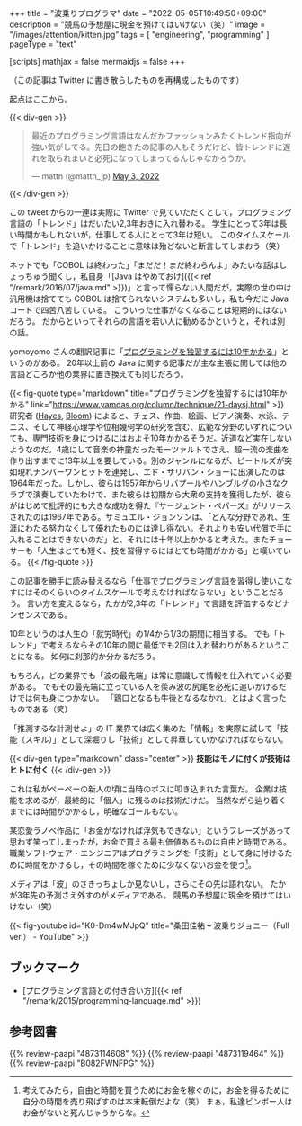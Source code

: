 +++
title = "波乗りプログラマ"
date =  "2022-05-05T10:49:50+09:00"
description = "競馬の予想屋に現金を預けてはいけない（笑）"
image = "/images/attention/kitten.jpg"
tags = [ "engineering", "programming" ]
pageType = "text"

[scripts]
  mathjax = false
  mermaidjs = false
+++

（この記事は Twitter に書き散らしたものを再構成したものです）

起点はここから。

{{< div-gen >}}
<blockquote class="twitter-tweet"><p lang="ja" dir="ltr">最近のプログラミング言語はなんだかファッションみたくトレンド指向が強い気がしてる。先日の飽きたの記事の人もそうだけど、皆トレンドに遅れを取られまいと必死になってしまってるんじゃなかろうか。</p>&mdash; mattn (@mattn_jp) <a href="https://twitter.com/mattn_jp/status/1521461714679906304?ref_src=twsrc%5Etfw">May 3, 2022</a></blockquote>
{{< /div-gen >}}

この tweet からの一連は実際に Twitter で見ていただくとして，プログラミング言語の「トレンド」はだいたい2,3年おきに入れ替わる。
学生にとって3年は長い時間かもしれないが，仕事してる人にとって3年は短い。
このタイムスケールで「トレンド」を追いかけることに意味は殆どないと断言してしまおう（笑）

ネットでも「COBOL は終わった」「まだだ！まだ終わらんよ」みたいな話はしょっちゅう聞くし，私自身「[Java はやめておけ]({{< ref "/remark/2016/07/java.md" >}})」と言って憚らない人間だが，実際の世の中は汎用機は捨てても COBOL は捨てられないシステムも多いし，私も今だに Java コードで四苦八苦している。
こういった仕事がなくなることは短期的にはないだろう。
だからといってそれらの言語を若い人に勧めるかというと，それは別の話。

yomoyomo さんの翻訳記事に「[プログラミングを独習するには10年かかる](https://www.yamdas.org/column/technique/21-daysj.html "プログラミングを独習するには10年かかる（Teach Yourself Programming in Ten Years 日本語訳）")」というのがある。
20年以上前の Java に関する記事だが主な主張に関しては他の言語どころか他の業界に置き換えても同じだろう。

{{< fig-quote type="markdown" title="プログラミングを独習するには10年かかる" link="https://www.yamdas.org/column/technique/21-daysj.html" >}}
研究者 ([Hayes](http://www.amazon.com/exec/obidos/ASIN/0805803092), [Bloom](http://www.amazon.com/exec/obidos/ASIN/034531509X/)) によると、チェス、作曲、絵画、ピアノ演奏、水泳、テニス、そして神経心理学や位相幾何学の研究を含む、広範な分野のいずれについても、専門技術を身につけるにはおよそ10年かかるそうだ。近道など実在しないようなのだ。4歳にして音楽の神童だったモーツァルトでさえ、超一流の楽曲を作り出すまでに13年以上を要している。別のジャンルになるが、ビートルズが突如現れナンバーワンヒットを連発し、エド・サリバン・ショーに出演したのは1964年だった。しかし、彼らは1957年からリバプールやハンブルグの小さなクラブで演奏していたわけで、また彼らは初期から大衆の支持を獲得したが、彼らがはじめて批評的にも大きな成功を得た『サージェント・ペパーズ』がリリースされたのは1967年である。サミュエル・ジョンソンは、「どんな分野であれ、生涯にわたる努力なくして優れたものには達し得ない。それよりも安い代償で手に入れることはできないのだ」と、それには十年以上かかると考えた。またチョーサーも「人生はとても短く、技を習得するにはとても時間がかかる」と嘆いている。
{{< /fig-quote >}}

この記事を勝手に読み替えるなら「仕事でプログラミング言語を習得し使いこなすにはそのくらいのタイムスケールで考えなければならない」ということだろう。
言い方を変えるなら，たかが2,3年の「トレンド」で言語を評価するなどナンセンスである。

10年というのは人生の「就労時代」の1/4から1/3の期間に相当する。
でも「トレンド」で考えるならその10年の間に最低でも2回は入れ替わりがあるということになる。
如何に刹那的か分かるだろう。

もちろん，どの業界でも「波の最先端」は常に意識して情報を仕入れていく必要がある。
でもその最先端に立っている人を羨み波の尻尾を必死に追いかけるだけでは何も身につかない。
「鶏口となるも牛後となるなかれ」とはよく言ったものである（笑）

「推測するな計測せよ」の IT 業界では広く集めた「情報」を実際に試して「技能（スキル）」として深堀りし「技術」として昇華していかなければならない。

{{< div-gen type="markdown" class="center" >}}
**技能はモノに付くが技術はヒトに付く**
{{< /div-gen >}}

これは私がペーペーの新人の頃に当時のボスに叩き込まれた言葉だ。
企業は技能を求めるが，最終的に「個人」に残るのは技術だけだ。
当然ながら辿り着くまでには時間がかかるし，明確なゴールもない。

某恋愛ラノベ作品に「お金がなければ浮気もできない」というフレーズがあって思わず笑ってしまったが，お金で買える最も価値あるものは自由と時間である。
職業ソフトウェア・エンジニアはプログラミングを「技術」として身に付けるために時間をかけるし，その時間を稼ぐために少なくないお金を使う[^m1]。

[^m1]: 考えてみたら，自由と時間を買うためにお金を稼ぐのに，お金を得るために自分の時間を売り飛ばすのは本末転倒だよな（笑） まぁ，私達ビンボー人はお金がないと死んじゃうからな。

メディアは「波」のさきっちょしか見ないし，さらにその先は語れない。
たかが3年先の予測さえ外すのがメディアである。
競馬の予想屋に現金を預けてはいけない（笑）

{{< fig-youtube id="K0-Dm4wMJpQ" title="桑田佳祐 – 波乗りジョニー（Full ver.） - YouTube" >}}

## ブックマーク

- [プログラミング言語との付き合い方]({{< ref "/remark/2015/programming-language.md" >}})

## 参考図書

{{% review-paapi "4873114608" %}} <!-- アプレンティスシップ・パターン -->
{{% review-paapi "4873119464" %}} <!-- ユニコーン企業のひみつ -->
{{% review-paapi "B082FWNFPG" %}} <!-- 波乗りジョニー -->
